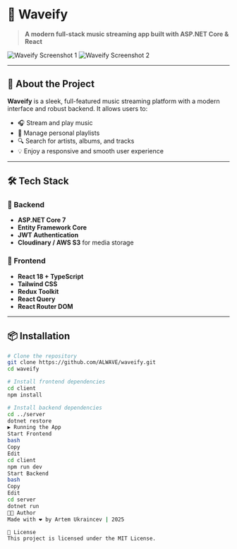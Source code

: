 # 🎵 Waveify

> **A modern full-stack music streaming app built with ASP.NET Core & React**

![Waveify Screenshot 1](https://github.com/user-attachments/assets/1efb7f22-428e-4b7f-8826-b2bcea12ca2b)
![Waveify Screenshot 2](https://github.com/user-attachments/assets/d8c81d75-1f8b-4e59-96ed-d212d5232c5b)

---

## 🚀 About the Project

**Waveify** is a sleek, full-featured music streaming platform with a modern interface and robust backend. It allows users to:

- 🎧 Stream and play music
- 📁 Manage personal playlists
- 🔍 Search for artists, albums, and tracks
- 💡 Enjoy a responsive and smooth user experience

---

## 🛠️ Tech Stack

### 🧩 Backend
- **ASP.NET Core 7**
- **Entity Framework Core**
- **JWT Authentication**
- **Cloudinary / AWS S3** for media storage

### 🎨 Frontend
- **React 18 + TypeScript**
- **Tailwind CSS**
- **Redux Toolkit**
- **React Query**
- **React Router DOM**

---

## 📦 Installation

```bash
# Clone the repository
git clone https://github.com/ALWAVE/waveify.git
cd waveify

# Install frontend dependencies
cd client
npm install

# Install backend dependencies
cd ../server
dotnet restore
▶️ Running the App
Start Frontend
bash
Copy
Edit
cd client
npm run dev
Start Backend
bash
Copy
Edit
cd server
dotnet run
👨‍💻 Author
Made with ❤️ by Artem Ukraincev | 2025

📄 License
This project is licensed under the MIT License.
